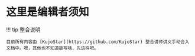 # 这里是编辑者须知

!!! tip 整合说明

    目前所有内容由 [KujoStar](https://github.com/KujoStar) 整合讲师讲义手动合入文档中。嗯，其他也不知道能写啥，先这样吧。